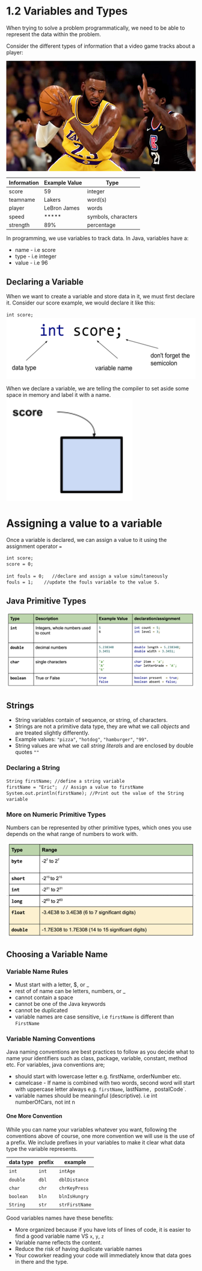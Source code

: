 # 1.2 Variables and Types
When trying to solve a problem programmatically, we need to be able to represent the data within the problem.

Consider the different types of information that a video game tracks about a player:

![nba2k](nba2k.jpg)

| Information  | Example Value  |  Type |
|---|---|---|
|score|59|integer|
|teamname|Lakers|word(s)|
|player|LeBron James|words|
|speed|*****|symbols, characters|
|strength|89%|percentage|


In programming, we use variables to track data. In Java, variables have a: 
* name -   i.e score
* type - i.e integer
* value - i.e 96

## Declaring a Variable

When we want to create a variable and store data in it, we must first declare it. Consider our score example, we would declare it like this:

`int score;`
![declaration](declaration.png)

When we declare a variable, we are telling the compiler to set aside some space in memory and label it with a name.
![score](score.png)

# Assigning a value to a variable
Once a variable is declared, we can assign a value to it using the assignment operator `=`

```
int score;
score = 0;

int fouls = 0;   //declare and assign a value simultaneously
fouls = 1;	  //update the fouls variable to the value 5.
```

## Java Primitive Types

![primitive](primitive.png)

## Strings
* String variables contain of sequence, or string, of characters. 
* Strings are not a primitive data type, they are what we call *objects* and are treated slightly differently.
* Example values: `"pizza"`, `"hotdog"`, `"hamburger"`, `"99"`.  
* String values are what we call *string literals* and are enclosed by double quotes `""`

### Declaring a String
```
String firstName; //define a string variable
firstName = "Eric";  // Assign a value to firstName
System.out.println(firstName); //Print out the value of the String variable
```



### More on Numeric Primitive Types
Numbers can be represented by other primitive types, which ones you use depends on the what range of numbers to work with.

![primitive](primitive2.png)



## Choosing a Variable Name
### Variable Name Rules
* Must start with a letter, $, or _
* rest of of name can be letters, numbers, or _
* cannot contain a space
* cannot be one of the Java keywords
* cannot be duplicated
* variable names are case sensitive, i.e `firstName` is different than `FirstName`

### Variable Naming Conventions
Java naming conventions are best practices to follow as you decide what to name your identifiers such as class, package, variable, constant, method etc.  For variables, java conventions are;

* should start with lowercase letter e.g. firstName, orderNumber etc.
* camelcase - If name is combined with two words, second word will start with uppercase letter always e.g. `firstName`, lastName`, `postalCode`.
* variable names should be meaningful (descriptive).  i.e int numberOfCars, not int n

#### One More Convention
While you can name your variables whatever you want, following the conventions above of course, one more convention we will use is the use of a prefix. We include prefixes in your variables to make it clear what data type the variable represents.

|data type|prefix|example|
|---|---|---|
|`int`|`int`|`intAge`|
|`double`|`dbl`|`dblDistance`|
|`char`|`chr`|`chrKeyPress`|
|`boolean`|`bln`|`blnIsHungry`|
|`String`|`str`|`strFirstName`|

Good variables names have these benefits:
* More organized because if you have lots of lines of code, it is easier to find a good variable name VS `x`, `y`, `z`
* Variable name reflects the content.
* Reduce the risk of having duplicate variable names
* Your coworker reading your code will immediately know that data goes in there and the type.


